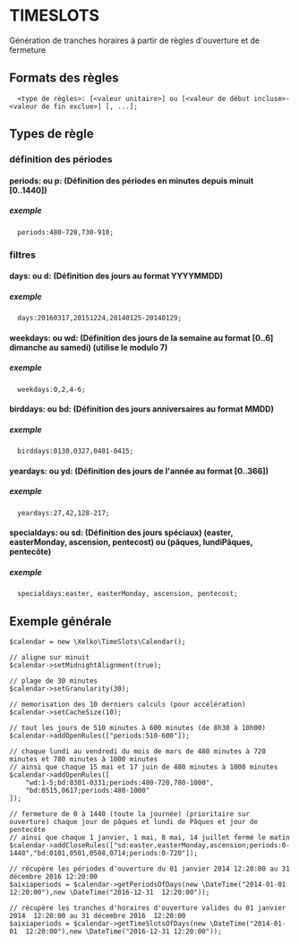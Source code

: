 # TIMESLOTS

Génération de tranches horaires à partir de règles d'ouverture et de fermeture

## Formats des règles
```
  <type de règles>: [<valeur unitaire>] ou [<valeur de début incluse>-<valeur de fin exclue>] [, ...];
```

## Types de règle

### définition des périodes

#### periods: ou p: (Définition des périodes en minutes depuis minuit [0..1440])
##### exemple
```
  periods:480-720,730-910;
```  

### filtres

#### days: ou d: (Définition des jours au format YYYYMMDD)
##### exemple
```
  days:20160317,20151224,20140125-20140129;
```
  
#### weekdays: ou wd: (Définition des jours de la semaine au format [0..6] dimanche au samedi) (utilise le modulo 7)
##### exemple
```  
  weekdays:0,2,4-6;
```
  
#### birddays: ou bd: (Définition des jours anniversaires au format MMDD)
##### exemple
```
  birddays:0130,0327,0401-0415;
```
  
#### yeardays: ou yd: (Définition des jours de l'année au format [0..366])
##### exemple
```
  yeardays:27,42,128-217;
```
  
#### specialdays: ou sd: (Définition des jours spéciaux) (easter, easterMonday, ascension, pentecost) ou (pâques, lundiPâques, pentecôte)
##### exemple
```
  specialdays:easter, easterMonday, ascension, pentecost;
```
  
## Exemple générale

```
$calendar = new \Xelko\TimeSlots\Calendar();  
  
// aligne sur minuit  
$calendar->setMidnightAlignment(true);  

// plage de 30 minutes  
$calendar->setGranularity(30);  

// memorisation des 10 derniers calculs (pour accélération)  
$calendar->setCacheSize(10);  

// tout les jours de 510 minutes à 600 minutes (de 8h30 à 10h00)  
$calendar->addOpenRules(["periods:510-600"]);  

// chaque lundi au vendredi du mois de mars de 480 minutes à 720 minutes et 780 minutes à 1000 minutes   
// ainsi que chaque 15 mai et 17 juin de 480 minutes à 1000 minutes   
$calendar->addOpenRules([
    "wd:1-5;bd:0301-0331;periods:480-720,780-1000",
    "bd:0515,0617;periods:480-1000"
]);   

// fermeture de 0 à 1440 (toute la journée) (prioritaire sur ouverture) chaque jour de pâques et lundi de Pâques et jour de pentecôte  
// ainsi que chaque 1 janvier, 1 mai, 8 mai, 14 juillet fermé le matin  
$calendar->addCloseRules(["sd:easter,easterMonday,ascension;periods:0-1440","bd:0101,0501,0508,0714;periods:0-720"]);  
    
// récupère les périodes d'ouverture du 01 janvier 2014 12:20:00 au 31 décembre 2016 12:20:00  
$aixiaperiods = $calendar->getPeriodsOfDays(new \DateTime("2014-01-01 12:20:00"),new \DateTime("2016-12-31  12:20:00"));    
    
// récupère les tranches d'horaires d'ouverture valides du 01 janvier 2014  12:20:00 au 31 décembre 2016  12:20:00     
$aixiaperiods = $calendar->getTimeSlotsOfDays(new \DateTime("2014-01-01  12:20:00"),new \DateTime("2016-12-31 12:20:00"));      
```